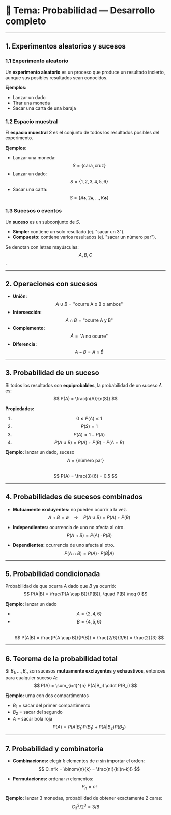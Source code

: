 # 🎲 Tema: Probabilidad — Desarrollo completo

---

## 1. Experimentos aleatorios y sucesos

### 1.1 Experimento aleatorio
Un **experimento aleatorio** es un proceso que produce un resultado incierto, aunque sus posibles resultados sean conocidos.  

**Ejemplos:**  
- Lanzar un dado  
- Tirar una moneda  
- Sacar una carta de una baraja  

### 1.2 Espacio muestral
El **espacio muestral** $S$ es el conjunto de todos los resultados posibles del experimento.  

**Ejemplos:**  
- Lanzar una moneda: $$S = \{\text{cara}, \text{cruz}\}$$  
- Lanzar un dado: $$S = \{1,2,3,4,5,6\}$$  
- Sacar una carta: $$S = \{A♠, 2♠, ..., K♣\}$$

### 1.3 Sucesos o eventos
Un **suceso** es un subconjunto de $S$.  
- **Simple:** contiene un solo resultado (ej. "sacar un 3").  
- **Compuesto:** contiene varios resultados (ej. "sacar un número par").  

Se denotan con letras mayúsculas: $$A, B, C$$.

---

## 2. Operaciones con sucesos

- **Unión:** $$A \cup B = \text{"ocurre A o B o ambos"}$$  
- **Intersección:** $$A \cap B = \text{"ocurre A y B"}$$  
- **Complemento:** $$\bar{A} = \text{"A no ocurre"}$$  
- **Diferencia:** $$A - B = A \cap \bar{B}$$

---

## 3. Probabilidad de un suceso

Si todos los resultados son **equiprobables**, la probabilidad de un suceso $A$ es:  
$$
P(A) = \frac{n(A)}{n(S)}
$$

**Propiedades:**  
1. $$0 \le P(A) \le 1$$  
2. $$P(S) = 1$$  
3. $$P(\bar{A}) = 1 - P(A)$$  
4. $$P(A \cup B) = P(A) + P(B) - P(A \cap B)$$

**Ejemplo:** lanzar un dado, suceso $$A = \{\text{número par}\}$$  
$$
P(A) = \frac{3}{6} = 0.5
$$

---

## 4. Probabilidades de sucesos combinados

- **Mutuamente excluyentes:** no pueden ocurrir a la vez.  
$$
A \cap B = \emptyset \quad \Rightarrow \quad P(A \cup B) = P(A) + P(B)
$$

- **Independientes:** ocurrencia de uno no afecta al otro.  
$$
P(A \cap B) = P(A) \cdot P(B)
$$

- **Dependientes:** ocurrencia de uno afecta al otro.  
$$
P(A \cap B) = P(A) \cdot P(B|A)
$$

---

## 5. Probabilidad condicionada

Probabilidad de que ocurra $A$ dado que $B$ ya ocurrió:  
$$
P(A|B) = \frac{P(A \cap B)}{P(B)}, \quad P(B) \neq 0
$$

**Ejemplo:** lanzar un dado  
- $$A = \{2,4,6\}$$  
- $$B = \{4,5,6\}$$  
$$
P(A|B) = \frac{P(A \cap B)}{P(B)} = \frac{2/6}{3/6} = \frac{2}{3}
$$

---

## 6. Teorema de la probabilidad total

Si $B_1, ..., B_n$ son sucesos **mutuamente excluyentes** y **exhaustivos**, entonces para cualquier suceso $A$:  
$$
P(A) = \sum_{i=1}^{n} P(A|B_i) \cdot P(B_i)
$$

**Ejemplo:** urna con dos compartimentos  
- $B_1$ = sacar del primer compartimento  
- $B_2$ = sacar del segundo  
- $A$ = sacar bola roja  
$$
P(A) = P(A|B_1)P(B_1) + P(A|B_2)P(B_2)
$$

---

## 7. Probabilidad y combinatoria

- **Combinaciones:** elegir $k$ elementos de $n$ sin importar el orden:  
$$
C_n^k = \binom{n}{k} = \frac{n!}{k!(n-k)!}
$$

- **Permutaciones:** ordenar $n$ elementos:  
$$
P_n = n!
$$

**Ejemplo:** lanzar 3 monedas, probabilidad de obtener exactamente 2 caras:  
$$
C_3^2 / 2^3 = 3/8
$$

